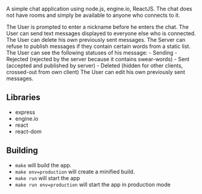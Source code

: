 

A simple chat application using node.js, engine.io, ReactJS. The chat does not have rooms and simply be available to anyone who connects to it.


The User is prompted to enter a nickname before he enters the chat.
The User can send text messages displayed to everyone else who is connected.
The User can delete his own previously sent messages.
The Server can refuse to publish messages if they contain certain words from a static list.
The User can see the following statuses of his message:
    - Sending
    - Rejected (rejected by the server because it contains swear-words)
    - Sent (accepted and published by server)
    - Deleted (hidden for other clients, crossed-out from own client)
The User can edit his own previously sent messages.

## Libraries

- express
- engine.io
- react
- react-dom


## Building

- `make` will build the app.
- `make env=production` will create a minified build.
- `make run` will start the app
- `make run env=production` will start the app in production mode
